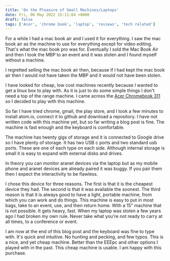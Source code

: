 ```yaml
---
title: 'On the Pleasure of Small Machines/Laptops'
date: Fri, 06 May 2022 15:11:04 +0000
draft: false
tags: ['Acer', 'chrome book', 'laptop', 'reviews', 'tech related']
---
```


For a while I had a mac book air and I used it for everything. I saw the mac book air as the machine to use for everything except for video editing. That's what the mac book pro was for. Eventually I sold the Mac Book Air and then I took the MBP to an event and it was stolen and I found myself without a machine.

I regretted selling the mac book air then, because if I had kept the mac book air then I would not have taken the MBP and it would not have been stolen.

I have looked for cheap, low cost machines recently because I wanted to get a linux box to play with. As it is just to do some simple things I don't need a top of the range machine. I came across the [Acer Chromebook 311](https://www.galaxus.ch/en/s1/product/acer-chromebook-311-1160-intel-celeron-n4020-4-gb-notebook-16400037) so I decided to play with this machine.

So far I have tried chrome, gmail, the play store, and I took a few minutes to install atom.io, connect it to github and download a repository. I have not written code with this machine yet, but so far writing a blog post is fine. The machine is fast enough and the keyboard is comfortable.

The machine has twenty gigs of storage and it is connected to Google drive so I have plenty of storage. It has two USB c ports and two standard usb ports. These are one of each type on each side. Although internal storage is small it is easy to expand with external disks and drives.

In theory you can monitor aranet devices via the laptop but as my mobile phone and aranet devices are already paired it was buggy. If you pair them then I expect the interactivity to be flawless.

I chose this device for three reasons. The first is that it is the cheapest device they had. The second is that it was available the soonest. The third reason is that it is always good to have a light, portable machine, from which you can work and do things. This machine is easy to put in most bags, take to an event, use, and then return home. With a 15" machine that is not possible. It gets heavy, fast. When my laptop was stolen a few years ago I had broken my own rule. Never take what you're not ready to carry at all times, to a conference or event.

I am now at the end of this blog post and the keyboard was fine to type with. It's quick and intuitive. No hunting and pecking, and few typos. This is a nice, and yet cheap machine. Better than the EEEpc and other options I played with in the past. This cheap machine is usable. I am happy with this purchase.